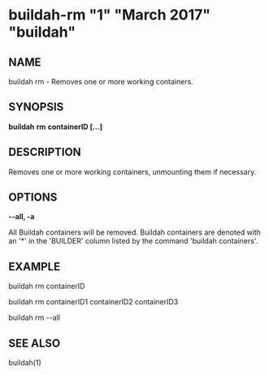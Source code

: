 # buildah-rm "1" "March 2017" "buildah"

## NAME
buildah rm - Removes one or more working containers.

## SYNOPSIS
**buildah** **rm** **containerID [...]**

## DESCRIPTION
Removes one or more working containers, unmounting them if necessary.

## OPTIONS

**--all, -a**

All Buildah containers will be removed.  Buildah containers are denoted with an '*' in the 'BUILDER' column listed by the command 'buildah containers'.

## EXAMPLE

buildah rm containerID

buildah rm containerID1 containerID2 containerID3

buildah rm --all

## SEE ALSO
buildah(1)
